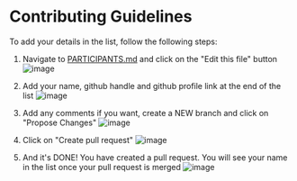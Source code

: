 # Contributing Guidelines

To add your details in the list, follow the following steps:
1. Navigate to [PARTICIPANTS.md](https://github.com/Synergise-IIT-Bhubaneswar/synergise-init/blob/master/PARTICIPANTS.md) and click on the "Edit this file" button
![image](https://github.com/Synergise-IIT-Bhubaneswar/synergise-init/blob/master/assets/st1.jpg)

2. Add your name, github handle and github profile link at the end of the list
![image](https://github.com/Synergise-IIT-Bhubaneswar/synergise-init/blob/master/assets/st2.jpg)

3. Add any comments if you want, create a NEW branch and click on "Propose Changes"
![image](https://github.com/Synergise-IIT-Bhubaneswar/synergise-init/blob/master/assets/st3.jpg)

4. Click on "Create pull request"
![image](https://github.com/Synergise-IIT-Bhubaneswar/synergise-init/blob/master/assets/st4.jpg)

5. And it's DONE! You have created a pull request. You will see your name in the list once your pull request is merged
![image](https://github.com/Synergise-IIT-Bhubaneswar/synergise-init/blob/master/assets/st5.jpg)
